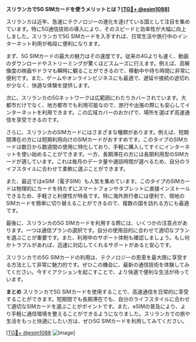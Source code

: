 **スリランカで5G SIMカードを使うメリットとは？[[TG💪+ @esim1088](https://t.me/s/esim1088)]**

スリランカは近年、急速にテクノロジーの進化を遂げている国として注目を集めています。特に5G通信技術の導入により、そのスピードと効率性が大幅に向上しました。スリランカで5G SIMカードを入手すれば、日常生活や旅行中のインターネット利用が格段に便利になります。

まず、5G SIMカードの最大の魅力はその速度です。従来の4Gよりも速く、動画のダウンロードやストリーミングが驚くほどスムーズに行えます。例えば、高解像度の映画やドラマも瞬時に観ることができるので、移動中や待ち時間に非常に便利です。また、ゲームやオンラインビジネスにも最適で、遅延や接続の途切れが少なく、快適な体験を提供します。

次に、スリランカの5Gネットワークは広範囲にわたりカバーされています。大都市だけでなく、地方都市でも利用可能なので、旅行や出張の際にも安心してインターネットを利用できます。この広域カバーのおかげで、場所を選ばず高速通信を享受できるのです。

さらに、スリランカのSIMカードにはさまざまな種類があります。例えば、短期間滞在の方には短期利用向けのSIMカードがおすすめです。このタイプのSIMカードは数日から数週間の使用に特化しており、手軽に購入してすぐにインターネットを使い始めることができます。一方、長期滞在の方には長期利用型のSIMカードが適しています。これは毎月のデータ量や通話時間が選べるため、自分のライフスタイルに合わせて柔軟に選ぶことができます。

また、最近ではeSIM（電子SIM）も人気を集めています。このタイプのSIMカードは物理的にカードを持たずにスマートフォンやタブレットに直接インストールできるため、手軽さと利便性が特長です。特に海外旅行者には便利で、現地のSIMカードを簡単に切り替えることができるので、複数の国を訪れる方にも最適です。

最後に、スリランカの5G SIMカードを利用する際には、いくつかの注意点があります。一つは通信プランの選択です。自分の使用目的に合わせて適切なプランを選ぶことが重要です。また、利用中のサポート体制も確認しましょう。もし何かトラブルがあれば、迅速に対応してくれるサポートがあると安心です。

スリランカでの5G SIMカードの利用は、テクノロジーの恩恵を最大限に享受する方法として非常に魅力的です。ぜひこの機会に、最新の通信技術を体験してみてください。今すぐアクションを起こすことで、より快適で便利な生活が待っています。

**まとめ**
スリランカで5G SIMカードを使用することで、高速通信を日常的に享受することができます。短期間でも長期滞在でも、自分のライフスタイルに合わせて適切なSIMカードを選ぶことがポイントです。また、eSIMの普及により、より手軽に通信環境を整えることができるようになりました。スリランカでの旅や生活をもっと快適にしたい方は、ぜひ5G SIMカードを利用してみてください。

[[TG💪+ @esim1088](https://t.me/s/esim1088) ![Image](https://i.postimg.cc/Y0z9fWf4/image.png)]